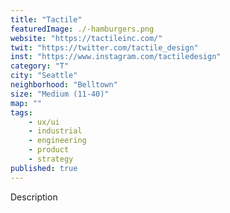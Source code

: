 ```yaml
---
title: "Tactile"
featuredImage: ./-hamburgers.png
website: "https://tactileinc.com/"
twit: "https://twitter.com/tactile_design"
inst: "https://www.instagram.com/tactiledesign"
category: "T"
city: "Seattle"
neighborhood: "Belltown"
size: "Medium (11-40)"
map: ""
tags:
    - ux/ui
    - industrial
    - engineering
    - product
    - strategy
published: true
---
```


Description
